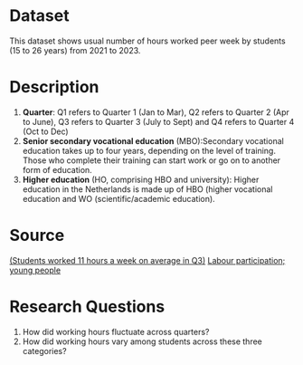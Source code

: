 # Dataset
This dataset shows usual number of hours worked peer week by students (15 to 26 years) from 2021 to 2023.

# Description
1. **Quarter**: Q1 refers to Quarter 1 (Jan to Mar), Q2 refers to Quarter 2 (Apr to June), Q3 refers to Quarter 3 (July to Sept) and Q4 refers to Quarter 4 (Oct to Dec)
2. **Senior secondary vocational education** (MBO):Secondary vocational education takes up to four years, depending on the level of training. Those who complete their training can start work or go on to another form of education.
3. **Higher education** (HO, comprising HBO and university): Higher education in the Netherlands is made up of HBO (higher vocational education and WO (scientific/academic education).

# Source
[(Students worked 11 hours a week on average in Q3)](https://www.cbs.nl/en-gb/news/2023/49/students-worked-11-hours-a-week-on-average-in-q3)
[Labour participation; young people](https://www.cbs.nl/en-gb/figures/detail/85263ENG?dl=9BF4E)

# Research Questions
1. How did working hours fluctuate across quarters?
2. How did working hours vary among students across these three categories?
